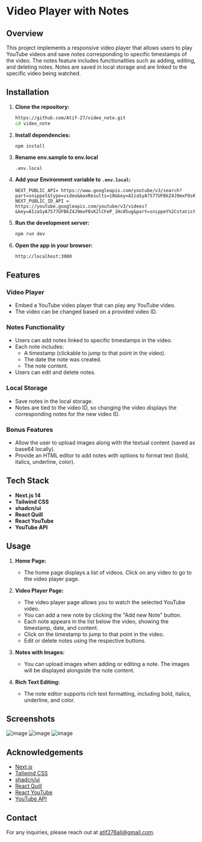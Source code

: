 # Video Player with Notes

## Overview

This project implements a responsive video player that allows users to play YouTube videos and save notes corresponding to specific timestamps of the video. The notes feature includes functionalities such as adding, editing, and deleting notes. Notes are saved in local storage and are linked to the specific video being watched.

## Installation

1. **Clone the repository:**

   ```bash
   https://github.com/Atif-27/video_note.git
   cd video_note
   ```

2. **Install dependencies:**

   ```bash
   npm install
   ```

3. **Rename env.sample to env.local**

   ```plaintext
   .env.local
   ```

4. **Add your Environment variable to `.env.local`:**

   ```plaintext
   NEXT_PUBLIC_API= https://www.googleapis.com/youtube/v3/search?part=snippet&type=video&maxResults=10&key=AIzaSyA7577UFBkZ4J9mxF0sK2lCFeP_1Hc85ug&q=mathongo
   NEXT_PUBLIC_ID_API = https://youtube.googleapis.com/youtube/v3/videos?&key=AIzaSyA7577UFBkZ4J9mxF0sK2lCFeP_1Hc85ug&part=snippet%2Cstatistics%2Cstatus&id=
   ```

5. **Run the development server:**

   ```bash
   npm run dev
   ```

6. **Open the app in your browser:**
   ```
   http://localhost:3000
   ```

## Features

### Video Player

- Embed a YouTube video player that can play any YouTube video.
- The video can be changed based on a provided video ID.

### Notes Functionality

- Users can add notes linked to specific timestamps in the video.
- Each note includes:
  - A timestamp (clickable to jump to that point in the video).
  - The date the note was created.
  - The note content.
- Users can edit and delete notes.

### Local Storage

- Save notes in the local storage.
- Notes are tied to the video ID, so changing the video displays the corresponding notes for the new video ID.

### Bonus Features

- Allow the user to upload images along with the textual content (saved as base64 locally).
- Provide an HTML editor to add notes with options to format text (bold, italics, underline, color).

## Tech Stack

- **Next.js 14**
- **Tailwind CSS**
- **shadcn/ui**
- **React Quill**
- **React YouTube**
- **YouTube API**

## Usage

1. **Home Page:**

   - The home page displays a list of videos. Click on any video to go to the video player page.

2. **Video Player Page:**

   - The video player page allows you to watch the selected YouTube video.
   - You can add a new note by clicking the "Add new Note" button.
   - Each note appears in the list below the video, showing the timestamp, date, and content.
   - Click on the timestamp to jump to that point in the video.
   - Edit or delete notes using the respective buttons.

3. **Notes with Images:**

   - You can upload images when adding or editing a note. The images will be displayed alongside the note content.

4. **Rich Text Editing:**
   - The note editor supports rich text formatting, including bold, italics, underline, and color.

## Screenshots
![image](https://github.com/Atif-27/video_note/assets/116288316/2705b373-782e-48ac-8bd1-57831e776e0e)
![image](https://github.com/Atif-27/video_note/assets/116288316/a24f3b51-90fb-4a78-add5-a2cabc357108)
![image](https://github.com/Atif-27/video_note/assets/116288316/cc40617a-e116-486b-b92f-d0910b256720)




## Acknowledgements

- [Next.js](https://nextjs.org/)
- [Tailwind CSS](https://tailwindcss.com/)
- [shadcn/ui](https://ui.shadcn.com/)
- [React Quill](https://github.com/zenoamaro/react-quill)
- [React YouTube](https://github.com/troybetz/react-youtube)
- [YouTube API](https://developers.google.com/youtube/v3)

## Contact

For any inquiries, please reach out at atif276ali@gmail.com.
